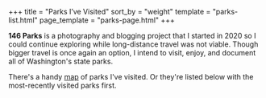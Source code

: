+++
title = "Parks I’ve Visited"
sort_by = "weight"
template = "parks-list.html"
page_template = "parks-page.html"
+++

**146 Parks** is a photography and blogging project that I started in 2020 so I could continue exploring while long-distance travel was not viable. Though bigger travel is once again an option, I intend to visit, enjoy, and document all of Washington's state parks.

There's a handy [map](/map) of parks I've visited. Or they're listed below with the most-recently visited parks first.
